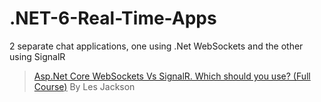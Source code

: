 # .NET-6-Real-Time-Apps
2 separate chat applications, one using .Net WebSockets and the other using SignalR

>[Asp.Net Core WebSockets Vs SignalR. Which should you use? (Full Course)](https://www.youtube.com/watch?v=ycVgXe6v1VQ) By Les Jackson
